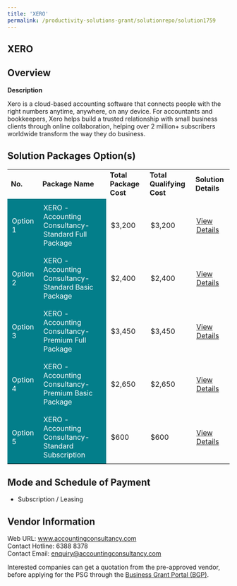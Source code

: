 ```yaml
---
title: 'XERO'
permalink: /productivity-solutions-grant/solutionrepo/solution1759
---
```


## XERO

## Overview

**Description**

Xero is a cloud-based accounting software that connects people with the right numbers anytime, anywhere, on any device. For accountants and bookkeepers, Xero helps build a trusted relationship with small business clients through online collaboration, helping over 2 million+ subscribers worldwide transform the way they do business.

## Solution Packages Option(s)

<table>
<tr>
<td><b>No.</b></td>
<td><b>Package Name</b></td>
<td><b>Total Package Cost</b></td>
<td><b>Total Qualifying Cost</b></td>
<td><b>Solution Details</b></td>
</tr>
<tr>
<td style='padding: 10px; background-color: #037E8A; color: #FFFFFF;'>Option 1</td>
<td style='padding: 10px; background-color: #037E8A; color: #FFFFFF;'>XERO - Accounting Consultancy-Standard Full Package</td>
<td style='padding: 10px;'>$3,200</td>
<td style='padding: 10px;'>$3,200</td>
<td style='padding: 10px;'><a href='https://www.gobusiness.gov.sg/images/psg/Desensitised_Accounting_Consultancy_20200715_Annex_3_Part_1.pdf' target='_blank'>View Details</a></td>
</tr>
<tr>
<td style='padding: 10px; background-color: #037E8A; color: #FFFFFF;'>Option 2</td>
<td style='padding: 10px; background-color: #037E8A; color: #FFFFFF;'>XERO - Accounting Consultancy-Standard Basic Package</td>
<td style='padding: 10px;'>$2,400</td>
<td style='padding: 10px;'>$2,400</td>
<td style='padding: 10px;'><a href='https://www.gobusiness.gov.sg/images/psg/Desensitised_Accounting_Consultancy_20200715_Annex_3_Part_2.pdf' target='_blank'>View Details</a></td>
</tr>
<tr>
<td style='padding: 10px; background-color: #037E8A; color: #FFFFFF;'>Option 3</td>
<td style='padding: 10px; background-color: #037E8A; color: #FFFFFF;'>XERO - Accounting Consultancy-Premium Full Package</td>
<td style='padding: 10px;'>$3,450</td>
<td style='padding: 10px;'>$3,450</td>
<td style='padding: 10px;'><a href='https://www.gobusiness.gov.sg/images/psg/Desensitised_Accounting_Consultancy_20200715_Annex_3_Part_3.pdf' target='_blank'>View Details</a></td>
</tr>
<tr>
<td style='padding: 10px; background-color: #037E8A; color: #FFFFFF;'>Option 4</td>
<td style='padding: 10px; background-color: #037E8A; color: #FFFFFF;'>XERO - Accounting Consultancy-Premium Basic Package</td>
<td style='padding: 10px;'>$2,650</td>
<td style='padding: 10px;'>$2,650</td>
<td style='padding: 10px;'><a href='https://www.gobusiness.gov.sg/images/psg/Desensitised_Accounting_Consultancy_20200715_Annex_3_Part_4.pdf' target='_blank'>View Details</a></td>
</tr>
<tr>
<td style='padding: 10px; background-color: #037E8A; color: #FFFFFF;'>Option 5</td>
<td style='padding: 10px; background-color: #037E8A; color: #FFFFFF;'>XERO - Accounting Consultancy-Standard Subscription</td>
<td style='padding: 10px;'>$600</td>
<td style='padding: 10px;'>$600</td>
<td style='padding: 10px;'><a href='https://www.gobusiness.gov.sg/images/psg/Desensitised_Accounting_Consultancy_20200715_Annex_3_Part_5.pdf' target='_blank'>View Details</a></td>
</tr>
</table>

## Mode and Schedule of Payment

 - Subscription / Leasing

## Vendor Information

 Web URL: www.accountingconsultancy.com<br>Contact Hotline: 6388 8378<br>Contact Email: enquiry@accountingconsultancy.com

Interested companies can get a quotation from the pre-approved vendor, before applying for the PSG through the <a href='https://www.businessgrants.gov.sg/' target='_blank' rel='noopener'>Business Grant Portal (BGP)</a>.

<script src="/jquery/resize-tables.js"></script>
